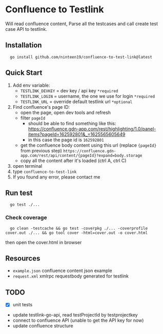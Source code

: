 # Confluence to Testlink

Will read confluence content, Parse all the testcases and call create test case API to testlink.

## Installation

      go install github.com/ninteen19/confluence-to-test-link@latest

## Quick Start

1. Add env variable:
    - `TESTLINK_DEVKEY` = dev key / api key `*required`
    - `TESTLINK_LOGIN` = username, the one we use for login `*required`
    - `TESTLINK_URL` = override default testlink url `*optional`
2. Find confluence's page ID:
    - open the page, open dev tools and refresh
    - filter `pageId`
        - should be able to find something like
          this: https://confluence.gdn-app.com/rest/highlighting/1.0/panel-items?pageId=162592801&_=1625565605649
        - in this case the page id is `162592801`
    - get the confluence body content using this url (replace `{pageId}` from previous
      step) `https://confluence.gdn-app.com/rest/api/content/{pageId}?expand=body.storage`
    - copy all the content after it's loaded (ctrl A, ctrl C)
3. open terminal
4. type `confluence-to-test-link`
5. If you found any error, please contact me

## Run test

      go test ./...

### Check coverage

      go clean -testcache && go test -coverpkg ./... -coverprofile cover.out ./... && go tool cover -html=cover.out -o cover.html

then open the cover.html in browser

## Resources

- `example.json` confluence content json example
- `request.xml` xmlrpc requestbody generated for testlink

## TODO

- [x] unit tests
- update testlink-go-api, read testProjectId by testprojectkey
- connect to confluence API (unable to get the API key for now)
- update confluence structure
